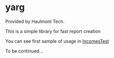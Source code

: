yarg
====

Provided by Haulmont Tech.

This is a simple library for fast report creation

You can see first sample of usage in [IncomesTest](/core/test/sample/IncomesTest.java)

To be continued...
